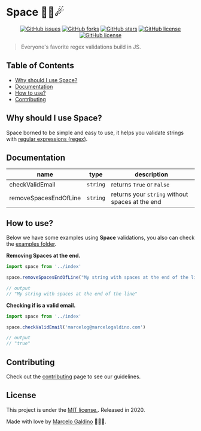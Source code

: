 # Space 👨‍🚀☄

<div align="center">

[![GitHub issues](https://img.shields.io/github/issues/marcelogaldino/space?style=plastic)](https://github.com/marcelogaldino/space/issues)
[![GitHub forks](https://img.shields.io/github/forks/marcelogaldino/space?style=plastic)](https://github.com/marcelogaldino/space/network)
[![GitHub stars](https://img.shields.io/github/stars/marcelogaldino/space?style=plastic)](https://github.com/marcelogaldino/space/stargazers)
[![GitHub license](https://img.shields.io/github/license/marcelogaldino/space?style=plastic)](https://github.com/marcelogaldino/space/blob/main/LICENSE)
[![GitHub license](https://img.shields.io/badge/npm-v0.03-red?style=plastic)](https://www.npmjs.com/package/@marcelogaldino/space)

</div>

> Everyone's favorite regex validations build in JS.

## Table of Contents

- [Why should I use Space?](#Why-should-I-use-Space)
- [Documentation](#Documentation)
- [How to use?](#How-to-use)
- [Contributing](#Contributing)

## Why should I use Space?

Space borned to be simple and easy to use, it helps you validate strings with [regular expressions (regex)](https://developer.mozilla.org/pt-BR/docs/Web/JavaScript/Guide/Regular_Expressions).

## Documentation 

| name                  | type     | description                                     |
|-----------------------|----------|-------------------------------------------------|
| checkValidEmail       | `string` | returns `True` or `False`                       |
| removeSpacesEndOfLine | `string` | returns your `string` without spaces at the end |

## How to use?

Below we have some examples using **Space** validations, you also can check the [examples folder](./src/examples).

**Removing Spaces at the end.**
```js
import space from '../index'

space.removeSpacesEndOfLine("My string with spaces at the end of the line   ")

// output
// "My string with spaces at the end of the line"
```

**Checking if is a valid email.**
```js
import space from '../index'

space.checkValidEmail('marcelog@marcelogaldino.com')

// output
// "true"
```

## Contributing

Check out the [contributing](./CONTRIBUTING.md) page to see our guidelines.

## License

This project is under the [MIT license.](https://github.com/marcelogaldino/space/blob/main/LICENSE). Released in 2020. 

Made with love by [Marcelo Galdino](https://www.linkedin.com/in/marcelogaldino/) 💜👨‍🚀. 